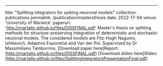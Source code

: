 ---
title: "Splitting integrators for spiking neuronal models"
collection: publications
permalink: /publication/mastersthesis
date: 2022-17-04
venue: 'University of Warwick'
paperurl: 'http://rnartallo.github.io/files/DISSFINAL.pdf'
Master's thesis on splitting methods for structure-preserving integration of deterministic and stochastic neuronal models. The considered models are Fitz-Hugh Nagumo, Izhikevich, Adaptive Exponetial and Van der Pol. Supervised by Dr Massimiliano Tamborrino.
[Download paper here]Report: (http://rnartallo.github.io/files/DISSFINAL.pdf)
[Download slides here]Slides: (http://rnartallo.github.io/files/SplittingIntegratorsPresentationFinal.pdf)

